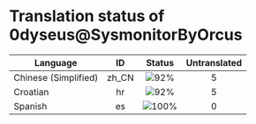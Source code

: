 # Translation status of 0dyseus@SysmonitorByOrcus

Language | ID | Status | Untranslated
---------|:--:|:------:|:-----------:
Chinese (Simplified) | zh_CN | ![92%](http://progressed.io/bar/92) | 5
Croatian | hr | ![92%](http://progressed.io/bar/92) | 5
Spanish | es | ![100%](http://progressed.io/bar/100) | 0
